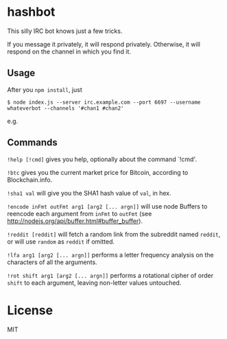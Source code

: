 # hashbot

This silly IRC bot knows just a few tricks.

If you message it privately, it will respond privately. Otherwise, it will respond on the channel in which you find it.

## Usage

After you `npm install`, just

```
$ node index.js --server irc.example.com --port 6697 --username whateverbot --channels '#chan1 #chan2'
```

e.g.

## Commands

`!help [!cmd]` gives you help, optionally about the command `!cmd'.

`!btc` gives you the current market price for Bitcoin, according to Blockchain.info.

`!sha1 val` will give you the SHA1 hash value of `val`, in hex.

`!encode inFmt outFmt arg1 [arg2 [... argn]]` will use node Buffers to reencode each argument from `inFmt` to `outFmt` (see http://nodejs.org/api/buffer.html#buffer_buffer).

`!reddit [reddit]` will fetch a random link from the subreddit named `reddit`, or will use `random` as `reddit` if omitted.

`!lfa arg1 [arg2 [... argn]]` performs a letter frequency analysis on the characters of all the arguments.

`!rot shift arg1 [arg2 [... argn]]` performs a rotational cipher of order `shift` to each argument, leaving non-letter values untouched.

# License

MIT
